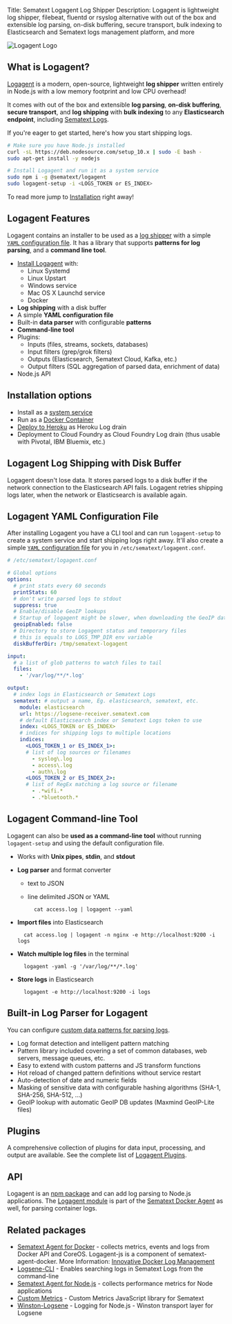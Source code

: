 Title: Sematext Logagent Log Shipper
Description: Logagent is lightweight log shipper, filebeat, fluentd or rsyslog alternative with out of the box and extensible log parsing, on-disk buffering, secure transport, bulk indexing to Elasticsearch and Sematext logs management platform, and more

![Logagent Logo](https://camo.githubusercontent.com/67b5c3e09a309fc8551d2b1752531c5adf0c510b/68747470733a2f2f73656d61746578742e636f6d2f77702d636f6e74656e742f75706c6f6164732f323031362f30372f6c6f676167656e742e706e67)

## What is Logagent?
[Logagent](https://sematext.com/logagent) is a modern, open-source, lightweight **log shipper** written entirely in Node.js with a low memory footprint and low CPU overhead!

It comes with out of the box and extensible **log parsing**, **on-disk buffering**, **secure transport**, and **log shipping** with **bulk indexing** to any **Elasticsearch endpoint**, including [Sematext Logs](https://sematext.com/logsene).

If you're eager to get started, here's how you start shipping logs.

```bash
# Make sure you have Node.js installed
curl -sL https://deb.nodesource.com/setup_10.x | sudo -E bash -
sudo apt-get install -y nodejs

# Install Logagent and run it as a system service
sudo npm i -g @sematext/logagent
sudo logagent-setup -i <LOGS_TOKEN or ES_INDEX>
```

To read more jump to [Installation](./installation) right away!

## Logagent Features
Logagent contains an installer to be used as a [log shipper](./installation) with a simple [`YAML` configuration file](./config-file). It has a library that supports **patterns for log parsing**, and a **command line tool**.

- [Install Logagent](./installation) with:
    - Linux Systemd
    - Linux Upstart
    - Windows service
    - Mac OS X Launchd service
    - Docker
- **Log shipping** with a disk buffer
- A simple **YAML configuration file**
- Built-in **data parser** with configurable **patterns**
- **Command-line tool**
- Plugins:
    - Inputs (files, streams, sockets, databases)
    - Input filters (grep/grok filters)
    - Outputs (Elasticsearch, Sematext Cloud, Kafka, etc.)
    - Output filters (SQL aggregation of parsed data, enrichment of data)
- Node.js API

## Installation options
- Install as a [system service](./installation)
- Run as a [Docker Container](./installation-docker) 
- [Deploy to Heroku](./installation-heroku) as Heroku Log drain
- Deployment to Cloud Foundry as Cloud Foundry Log drain (thus usable with Pivotal, IBM Bluemix, etc.)

## Logagent Log Shipping with Disk Buffer
Logagent doesn't lose data. It stores parsed logs to a disk buffer if the network connection to the Elasticsearch API fails. Logagent retries shipping logs later, when the network or Elasticsearch is available again.

## Logagent YAML Configuration File
After installing Logagent you have a CLI tool and can run `logagent-setup` to create a system service and start shipping logs right away. It'll also create a simple [`YAML` configuration file](./config-file) for you in `/etc/sematext/logagent.conf`.

```yaml hl_lines="18 19 24 25 27 29 30 35"
# /etc/sematext/logagent.conf

# Global options
options:
  # print stats every 60 seconds 
  printStats: 60
  # don't write parsed logs to stdout
  suppress: true
  # Enable/disable GeoIP lookups
  # Startup of logagent might be slower, when downloading the GeoIP database
  geoipEnabled: false
  # Directory to store Logagent status and temporary files
  # this is equals to LOGS_TMP_DIR env variable 
  diskBufferDir: /tmp/sematext-logagent

input:
  # a list of glob patterns to watch files to tail
  files:
    - '/var/log/**/*.log'

output:
  # index logs in Elasticsearch or Sematext Logs
  sematext: # output a name, Eg. elasticsearch, sematext, etc.
    module: elasticsearch
    url: https://logsene-receiver.sematext.com
    # default Elasticsearch index or Sematext Logs token to use
    index: <LOGS_TOKEN or ES_INDEX>
    # indices for shipping logs to multiple locations
    indices: 
      <LOGS_TOKEN_1 or ES_INDEX_1>: 
      # list of log sources or filenames
        - syslog\.log
        - access\.log
        - auth\.log
      <LOGS_TOKEN_2 or ES_INDEX_2>: 
      # list of RegEx matching a log source or filename
        - .*wifi.*
        - .*bluetooth.*
```

## Logagent Command-line Tool
Logagent can also be **used as a command-line tool** without running `logagent-setup` and using the default configuration file.

- Works with **Unix pipes**, **stdin**, and **stdout**  
- **Log parser** and format converter
    - text to JSON
    - line delimited JSON or YAML
        
        <!-- language: bash -->

            cat access.log | logagent --yaml

- **Import files** into Elasticsearch

    <!-- language: bash -->

        cat access.log | logagent -n nginx -e http://localhost:9200 -i logs

- **Watch multiple log files** in the terminal
        
    <!-- language: bash -->

        logagent -yaml -g '/var/log/**/*.log'

- **Store logs** in Elasticsearch
        
    <!-- language: bash -->

        logagent -e http://localhost:9200 -i logs

## Built-in Log Parser for Logagent
You can configure [custom data patterns for parsing logs](./parser).

- Log format detection and intelligent pattern matching
- Pattern library included covering a set of common databases, web servers, message queues, etc.
- Easy to extend with custom patterns and JS transform functions
- Hot reload of changed pattern definitions without service restart
- Auto-detection of date and numeric fields
- Masking of sensitive data with configurable hashing algorithms (SHA-1, SHA-256, SHA-512, …)
- GeoIP lookup with automatic GeoIP DB updates (Maxmind GeoIP-Lite files)

## Plugins 
A comprehensive collection of plugins for data input, processing, and output are available. See the complete list of [Logagent Plugins](./plugins).   

## API 
Logagent is an [npm package](https://www.npmjs.com/package/@sematext/logagent) and can add log parsing to Node.js applications. The [Logagent module](https://github.com/sematext/logagent-js) is part of the [Sematext Docker Agent](https://github.com/sematext/sematext-agent-docker) as well, for parsing container logs.

## Related packages
- [Sematext Agent for Docker](https://github.com/sematext/sematext-agent-docker) - collects metrics, events and logs from Docker API and CoreOS. Logagent-js is a component of sematext-agent-docker. More Information: [Innovative Docker Log Management](http://blog.sematext.com/2015/08/12/docker-log-management/)
- [Logsene-CLI](https://github.com/sematext/logsene-cli) - Enables searching logs in Sematext Logs from the command-line 
- [Sematext Agent for Node.js](https://github.com/sematext/spm-agent-nodejs) - collects performance metrics for Node applications
- [Custom Metrics](https://github.com/sematext/spm-metrics-js) - Custom Metrics JavaScript library for Sematext 
- [Winston-Logsene](https://github.com/sematext/winston-logsene) - Logging for Node.js - Winston transport layer for Logsene
